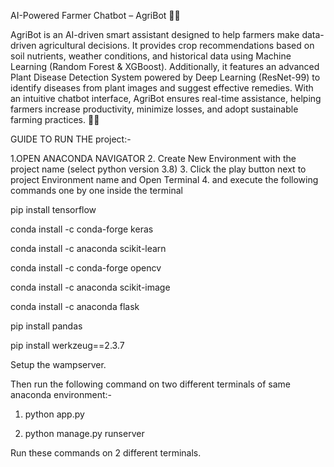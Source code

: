 
AI-Powered Farmer Chatbot – AgriBot 🌾🤖

AgriBot is an AI-driven smart assistant designed to help farmers make data-driven agricultural decisions. 
It provides crop recommendations based on soil nutrients, weather conditions, and historical data using Machine Learning (Random Forest & XGBoost).
Additionally, it features an advanced Plant Disease Detection System powered by Deep Learning (ResNet-99) to identify diseases from plant images and suggest effective remedies.
With an intuitive chatbot interface, AgriBot ensures real-time assistance, helping farmers increase productivity, minimize losses, and adopt sustainable farming practices. 🚀🌿


GUIDE TO RUN THE project:-

1.OPEN ANACONDA NAVIGATOR
2. Create New Environment with the project name (select python version 3.8)
3. Click the play button next to project Environment name and Open Terminal
4. and execute the following commands one by one inside the terminal

pip install tensorflow

conda install -c conda-forge keras

conda install -c anaconda scikit-learn

conda install -c conda-forge opencv

conda install -c anaconda scikit-image

conda install -c anaconda flask

pip install pandas

pip install werkzeug==2.3.7

Setup the wampserver.


Then run the following command on two different terminals of same anaconda environment:-
1. python app.py
   
2. python manage.py runserver

Run these commands on 2 different terminals.     

